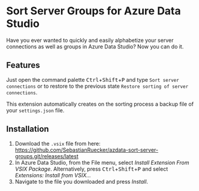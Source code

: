 # Sort Server Groups for Azure Data Studio

Have you ever wanted to quickly and easily alphabetize your server connections as well as groups in Azure Data Studio? Now you can do it.

## Features

Just open the command palette <kbd>Ctrl</kbd>+<kbd>Shift</kbd>+<kbd>P</kbd> and type `Sort server connections` or to restore to the previous state `Restore sorting of server connections`. 

This extension automatically creates on the sorting process a backup file of your `settings.json` file.

## Installation

1. Download the `.vsix` file from here: https://github.com/SebastianRuecker/azdata-sort-server-groups.git/releases/latest
2. In Azure Data Studio, from the File menu, select *Install Extension From VSIX Package*. Alternatively, press <kbd>Ctrl</kbd>+<kbd>Shift</kbd>+<kbd>P</kbd> and select *Extensions: Install from VSIX...*
3. Navigate to the file you downloaded and press *Install*.

